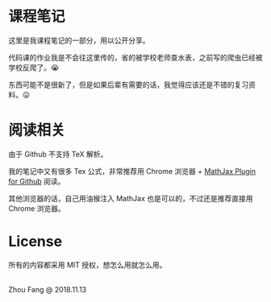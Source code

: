 # 课程笔记
这里是我课程笔记的一部分，用以公开分享。

代码课的作业我是不会往这里传的，省的被学校老师查水表，之前写的爬虫已经被学校反爬了。😭

东西可能不是很新了，但是如果后辈有需要的话，我觉得应该还是不错的复习资料。😛

# 阅读相关
由于 Github 不支持 TeX 解析。

我的笔记中又有很多 Tex 公式，非常推荐用 Chrome 浏览器 + [MathJax Plugin for Github](https://chrome.google.com/webstore/detail/mathjax-plugin-for-github/ioemnmodlmafdkllaclgeombjnmnbima?hl=en) 阅读。

其他浏览器的话，自己用油猴注入 MathJax 也是可以的，不过还是推荐直接用 Chrome 浏览器。

# License
所有的内容都采用 MIT 授权，想怎么用就怎么用。

<br>
Zhou Fang @ 2018.11.13